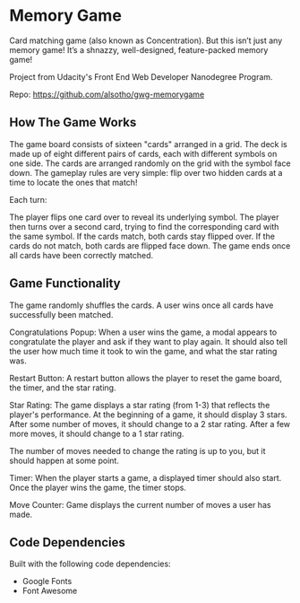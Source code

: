 # Memory Game 

Card matching game (also known as Concentration). But this isn’t just any memory game! It’s a shnazzy, well-designed, feature-packed memory game!

Project from Udacity's Front End Web Developer Nanodegree Program.

Repo: https://github.com/alsotho/gwg-memorygame

## How The Game Works

The game board consists of sixteen "cards" arranged in a grid. The deck is made up of eight different pairs of cards, each with different symbols on one side. The cards are arranged randomly on the grid with the symbol face down. The gameplay rules are very simple: flip over two hidden cards at a time to locate the ones that match!

Each turn:

The player flips one card over to reveal its underlying symbol.
The player then turns over a second card, trying to find the corresponding card with the same symbol.
If the cards match, both cards stay flipped over.
If the cards do not match, both cards are flipped face down.
The game ends once all cards have been correctly matched.

## Game Functionality

The game randomly shuffles the cards. A user wins once all cards have successfully been matched.

Congratulations Popup: When a user wins the game, a modal appears to congratulate the player and ask if they want to play again. It should also tell the user how much time it took to win the game, and what the star rating was.

Restart Button: A restart button allows the player to reset the game board, the timer, and the star rating.

Star Rating: The game displays a star rating (from 1-3) that reflects the player's performance. At the beginning of a game, it should display 3 stars. After some number of moves, it should change to a 2 star rating. After a few more moves, it should change to a 1 star rating.

The number of moves needed to change the rating is up to you, but it should happen at some point.

Timer: When the player starts a game, a displayed timer should also start. Once the player wins the game, the timer stops.

Move Counter: Game displays the current number of moves a user has made.

## Code Dependencies

Built with the following code dependencies:

<ul>
  <li>Google Fonts</li>
  <li>Font Awesome</li>




